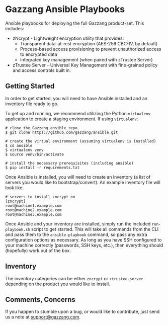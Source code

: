Gazzang Ansible Playbooks
=========================

Ansible playbooks for deploying the full Gazzang product-set. This includes:
* zNcrypt - Lightweight encryption utility that provides:
  * Transparent data-at-rest encryption (AES-256 CBC-IV, by default)
  * Process-based access provisioning to prevent unauthorized access to encrypted data
  * Integrated key management (when paired with zTrustee Server)
* zTrustee Server - Universal Key Management with fine-grained policy and access controls built in.

Getting Started
---------------

In order to get started, you will need to have Ansible installed and an inventory file ready to go.

To get up and running, we recommend utilizing the Python `virtualenv` application to create a staging environment. If using `virtualenv`:

```
# clone the Gazzang ansible repo
$ git clone https://github.com/gazzang/ansible.git

# create the virtual environment (assuming virtualenv is installed)
$ cd ansible
$ virtualenv venv
$ source venv/bin/activate

# install the necessary prerequisites (including ansible)
$ pip install -r requirements.txt
```

Once Ansible is installed, you will need to create an inventory (a list of servers you would like to bootstrap/convert). An example inventory file will look like:

```
# servers to install zncrypt on
[zncrypt]
root@machine1.example.com
root@machine2.example.com
root@machine3.example.com
```

Once Ansible and your inventory are installed, simply run the included `run-playbook.sh` script to get started. This will take all commands from the CLI and pass them to the `ansible-playbook` command, so pass any extra configuration options as necessary. As long as you have SSH configured to your machine correctly (passwords, SSH keys, etc.), then everything should (hopefully) work out of the box.

Inventory
---------

The inventory categories can be either `zncrypt` or `ztrustee-server` depending on the product you would like to install.

Comments, Concerns
------------------

If you happen to stumble upon a bug, or would like to contribute, just send us a note at <support@gazzang.com>.
